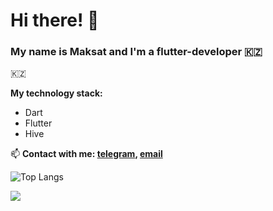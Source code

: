 # Hi there! 👋

### My name is Maksat and I'm a flutter-developer 🇰🇿
🇰🇿

**My technology stack:**
* Dart
* Flutter
* Hive

📫 **Contact with me: [telegram](https://t.me/Maks0I), [email](mailto:kapbarovma@mail.ru)**

![Top Langs](https://github-readme-stats.vercel.app/api/top-langs/?username=maksgit11&layout=compact)

![](https://komarev.com/ghpvc/?username=maksgit11)


<!--
**maksgit11/maksgit11** is a ✨ _special_ ✨ repository because its `README.md` (this file) appears on your GitHub profile.
[![codewars](https://www.codewars.com/users/username/badges/large)](https://www.codewars.com/users/username)   

Here are some ideas to get you started:

- 🔭 I’m currently working on ...
- 🌱 I’m currently learning ...
- 👯 I’m looking to collaborate on ...
- 🤔 I’m looking for help with ...
- 💬 Ask me about ...
- 📫 How to reach me: ...
- 😄 Pronouns: ...
- ⚡ Fun fact: ...
-->
